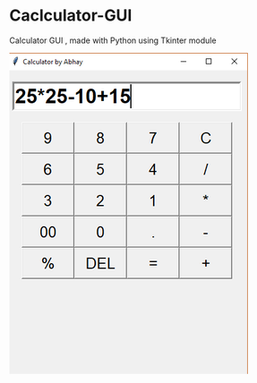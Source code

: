 # Caclculator-GUI
Calculator GUI , made with Python using Tkinter module 

![Preview Not Available](calculator%20preview.png)
